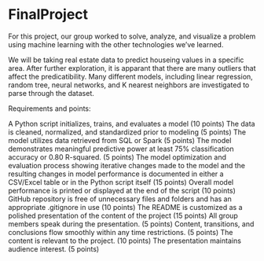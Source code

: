# FinalProject
For this project, our group worked to solve, analyze, and visualize a problem using machine learning with the other technologies we’ve learned. 

We will be taking real estate data to predict houseing values in a specific area. After further exploration, it is apparant that there are many outliers that affect the predicatibility. Many different models, including linear regression, random tree, neural networks, and K nearest neighbors are investigated to parse through the dataset.  



Requirements and points:

A Python script initializes, trains, and evaluates a model (10 points)
The data is cleaned, normalized, and standardized prior to modeling (5 points)
The model utilizes data retrieved from SQL or Spark (5 points)
The model demonstrates meaningful predictive power at least 75% classification accuracy or 0.80 R-squared. (5 points)
The model optimization and evaluation process showing iterative changes made to the model and the resulting changes in model performance is documented in either a CSV/Excel table or in the Python script itself (15 points)
Overall model performance is printed or displayed at the end of the script (10 points)
GitHub repository is free of unnecessary files and folders and has an appropriate .gitignore in use (10 points)
The README is customized as a polished presentation of the content of the project (15 points)
All group members speak during the presentation. (5 points)
Content, transitions, and conclusions flow smoothly within any time restrictions. (5 points)
The content is relevant to the project. (10 points)
The presentation maintains audience interest. (5 points)
